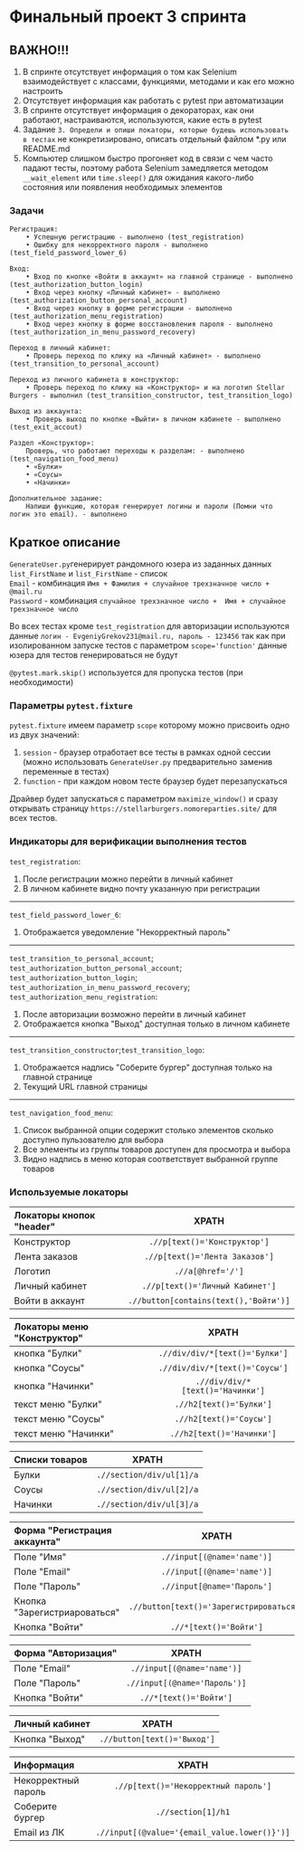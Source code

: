 # Финальный проект 3 спринта
## ВАЖНО!!!
1. В спринте отсутствует информация о том как Selenium взаимодействует с классами, функциями, методами и как его можно настроить
2. Отсутствует информация как работать с pytest при автоматизации
3. В спринте отсутствует информация о декораторах, как они работают, настраиваются, используются, какие есть в pytest
4. Задание `3. Определи и опиши локаторы, которые будешь использовать в тестах` не конкретизировано, описать отдельный файлом *.py или README.md
5. Компьютер слишком быстро прогоняет код в связи с чем часто падают тесты, 
поэтому работа Selenium замедляется методом `__wait_element` или `time.sleep()` 
для ожидания какого-либо состояния или появления необходимых элементов



### Задачи
    Регистрация:
        • Успешную регистрацию - выполнено (test_registration)
        • Ошибку для некорректного пароля - выполнено (test_field_password_lower_6)
    
    Вход:
        • Вход по кнопке «Войти в аккаунт» на главной странице - выполнено (test_authorization_button_login)
        • Вход через кнопку «Личный кабинет» - выполнено (test_authorization_button_personal_account)
        • Вход через кнопку в форме регистрации - выполнено (test_authorization_menu_registration)
        • Вход через кнопку в форме восстановления пароля - выполнено (test_authorization_in_menu_password_recovery)
    
    Переход в личный кабинет:
        • Проверь переход по клику на «Личный кабинет» - выполнено (test_transition_to_personal_account)

    Переход из личного кабинета в конструктор:
        • Проверь переход по клику на «Конструктор» и на логотип Stellar Burgers - выполнил (test_transition_constructor, test_transition_logo)

    Выход из аккаунта:
        • Проверь выход по кнопке «Выйти» в личном кабинете - выполнено (test_exit_accout)

    Раздел «Конструктор»:
        Проверь, что работают переходы к разделам: - выполнено (test_navigation_food_menu)
        • «Булки»
        • «Соусы»
        • «Начинки»
    
    Дополнительное задание:
        Напиши функцию, которая генерирует логины и пароли (Помни что логин это email). - выполнено

## Краткое описание
`GenerateUser.py`генерирует рандомного юзера из заданных данных `list_FirstName` и `list_FirstName` - список\
`Email` - комбинация `Имя + Фамилия + случайное трехзначное число + @mail.ru`\
`Password` - комбинация `случайное трехзначное число + 
Имя + случайное трехзначное число`


Во всех тестах кроме `test_registration` для авторизации используются данные `логин - EvgeniyGrekov231@mail.ru, пароль - 123456` 
так как при изолированном запуске тестов с параметром `scope='function'` данные юзера для тестов генерироваться не будут


`@pytest.mark.skip()` используется для пропуска тестов (при необходимости)




### Параметры `pytest.fixture`
`pytest.fixture` имеем параметр `scope` которому можно присвоить одно из двух значений:
1. `session` - браузер отработает все тесты в рамках одной сессии (можно использовать `GenerateUser.py` предварительно заменив переменные в тестах)
2. `function` - при каждом новом тесте браузер будет перезапускаться

Драйвер будет запускаться с параметром `maximize_window()` и сразу открывать страницу `https://stellarburgers.nomoreparties.site/`
для всех тестов.


### Индикаторы для верификации выполнения тестов
`test_registration`:
1. После регистрации можно перейти в личный кабинет
2. В личном кабинете видно почту указанную при регистрации
---
`test_field_password_lower_6`:
1. Отображается уведомление "Некорректный пароль"
---
`test_transition_to_personal_account`; `test_authorization_button_personal_account`; `test_authorization_button_login`; `test_authorization_in_menu_password_recovery`; `test_authorization_menu_registration`:
1. После авторизации возможно перейти в личный кабинет
2. Отображается кнопка "Выход" доступная только в личном кабинете
---
`test_transition_constructor`;`test_transition_logo`:
1. Отображается надпись "Соберите бургер" доступная только на главной странице
2. Текущий URL главной страницы
---
`test_navigation_food_menu`:
1. Список выбранной опции содержит столько элементов сколько доступно пульзователю для выбора
2. Все элементы из группы товаров доступен для просмотра и выбора
3. Видно надпись в меню которая соответствует выбранной группе товаров 

### Используемые локаторы


| Локаторы кнопок "header" |                 XPATH                 |
|:-------------------------|:-------------------------------------:|
| Конструктор              |     `.//p[text()='Конструктор']`      |
| Лента заказов            |    `.//p[text()='Лента Заказов']`     |
| Логотип                  |           `.//a[@href='/']`           |
| Личный кабинет           |    `.//p[text()='Личный Кабинет']`    |
| Войти в аккаунт          | `.//button[contains(text(),'Войти')]` |

| Локаторы меню "Конструктор" |              XPATH               |
|:----------------------------|:--------------------------------:|
| кнопка "Булки"              |  `.//div/div/*[text()='Булки']`  |
| кнопка "Соусы"              |  `.//div/div/*[text()='Соусы']`  |
| кнопка "Начинки"            | `.//div/div/*[text()='Начинки']` |
| текст меню "Булки"          |     `.//h2[text()='Булки']`      |
| текст меню "Соусы"          |     `.//h2[text()='Соусы']`      |
| текст меню "Начинки"        |    `.//h2[text()='Начинки']`     |

| Списки товаров |           XPATH           |
|:---------------|:-------------------------:|
| Булки          | `.//section/div/ul[1]/a`  |
| Соусы          | `.//section/div/ul[2]/a`  |
| Начинки        | `.//section/div/ul[3]/a`  |

| Форма "Регистрация аккаунта" |                  XPATH                   |
|:-----------------------------|:----------------------------------------:|
| Поле "Имя"                   |        `.//input[(@name='name')]`        |
| Поле "Email"                 |        `.//input[(@name='name')]`        |
| Поле "Пароль"                |        `.//input[@name='Пароль']`        |
| Кнопка "Зарегистриароваться" | `.//button[text()='Зарегистрироваться']` |
| Кнопка "Войти"               |          `.//*[text()='Войти']`          |

| Форма "Авторизация" |             XPATH             |
|:--------------------|:-----------------------------:|
| Поле "Email"        |  `.//input[(@name='name')]`   |
| Поле "Пароль"       | `.//input[(@name='Пароль')]`  |
| Кнопка "Войти"      |    `.//*[text()='Войти']`     |


| Личный кабинет |            XPATH            |
|:---------------|:---------------------------:|
| Кнопка "Выход" | `.//button[text()='Выход']` |


| Информация          |                    XPATH                     |
|:--------------------|:--------------------------------------------:|
| Некорректный пароль |     `.//p[text()='Некорректный пароль']`     |
| Соберите бургер     |              `.//section[1]/h1`              |
| Email из ЛК         | `.//input[(@value='{email_value.lower()}')]` |













